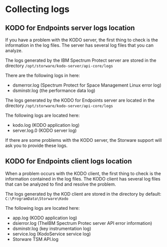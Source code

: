 # Collecting logs

## KODO for Endpoints server logs location

If you have a problem with the KODO server, the first thing to check is the information in the log files. The server has several log files that you can analyze.

The logs generated by the IBM Spectrum Protect server are stored in the directory `/opt/storware/kodo-server/api-core/logs`

 There are the following logs in here: 

* dsmerror.log \(Spectrum Protect for Space Management Linux error log\)
* dsminstr.log \(the performance data log\)

The logs generated by the KODO for Endpoints server are located in the directory `/opt/storware/kodo-server/api-core/logs`

The following logs are located here:

* kodo.log \(KODO application log\)
* server.log.0 \(KODO server log\)

If there are some problems with the KODO server, the Storware support will ask you to provide these logs.

## KODO for Endpoints client logs location

When a problem occurs with the KODO client, the first thing to check is the information contained in the log files. The KODO client has several log files that can be analyzed to find and resolve the problem.

The logs generated by the KOD client are stored in the directory by default: `C:\ProgramData\Storware\Kodo`

The following logs are located here:

* app.log \(KODO application log\)
* dsierror.log \(TheIBM Spectrum Protec server API error information\)
* dsminstr.log \(key instrumentation log\)
* service.log \(KodoService service log\)
* Storware TSM API.log 



